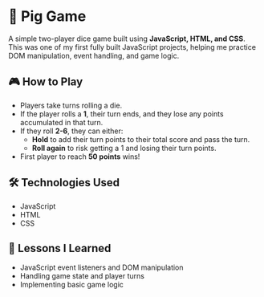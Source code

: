 # 🎲 Pig Game  

A simple two-player dice game built using **JavaScript, HTML, and CSS**. This was one of my first fully built JavaScript projects, helping me practice DOM manipulation, event handling, and game logic.  

## 🎮 How to Play  
- Players take turns rolling a die.  
- If the player rolls a **1**, their turn ends, and they lose any points accumulated in that turn.  
- If they roll **2-6**, they can either:  
  - **Hold** to add their turn points to their total score and pass the turn.  
  - **Roll again** to risk getting a 1 and losing their turn points.  
- First player to reach **50 points** wins!  

## 🛠️ Technologies Used  
- JavaScript  
- HTML  
- CSS

## 📌 Lessons I Learned  
- JavaScript event listeners and DOM manipulation  
- Handling game state and player turns  
- Implementing basic game logic  

